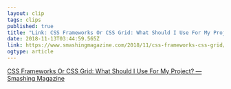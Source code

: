 ```yaml
---
layout: clip 
tags: clips 
published: true 
title: "Link: CSS Frameworks Or CSS Grid: What Should I Use For My Project? — Smashing Magazine" 
date: 2018-11-13T03:44:59.565Z 
link: https://www.smashingmagazine.com/2018/11/css-frameworks-css-grid/ 
ogtype: article 
---
```

[ CSS Frameworks Or CSS Grid: What Should I Use For My Project? — Smashing Magazine ]( https://www.smashingmagazine.com/2018/11/css-frameworks-css-grid/ ) 
